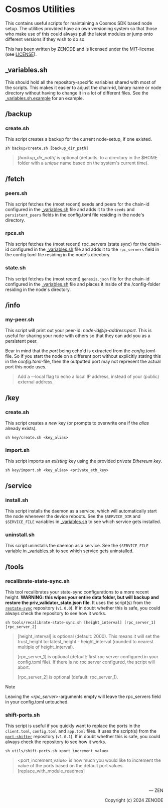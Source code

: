 
# Cosmos Utilities

This contains useful scripts for maintaining a Cosmos SDK based node setup. The utilities provided have an own versioning system so that those who make use of this could always pull the latest modules or jump onto different versions if they wish to do so.

This has been written by ZENODE and is licensed under the MIT-license (see [LICENSE](./LICENSE)).

## \_variables.sh

This should hold all the repository-specific variables shared with most of the scripts. This makes it easier to adjust the chain-id, binary name or node directory without having to change it in a lot of different files. See the [\_variables.sh.example](/_variables.sh.example) for an example.

## /backup

### create.sh

This script creates a backup for the current node-setup, if one existed.

```
sh backup/create.sh [backup_dir_path]
```

> _[backup_dir_path]_ is optional (defaults: to a directory in the $HOME folder with a _unique_ name based on the system's current time).

## /fetch

### peers.sh

This script fetches the (most recent) seeds and peers for the chain-id configured in the [\_variables.sh](./_variables.sh) file and adds it to the `seeds` and `persistent_peers` fields in the config.toml file residing in the node's directory.

### rpcs.sh

This script fetches the (most recent) rpc_servers (state sync) for the chain-id configured in the [\_variables.sh](./_variables.sh) file and adds it to the `rpc_servers` field in the config.toml file residing in the node's directory.

### state.sh

This script fetches the (most recent) `genesis.json` file for the chain-id configured in the [\_variables.sh](./_variables.sh) file and places it inside of the /config-folder residing in the node's directory.

## /info

### my-peer.sh

This script will print out your peer-id: _node-id@ip-address:port_. This is useful for sharing your node with others so that they can add you as a persistent peer.

Bear in mind that the _port_ being echo'd is extracted from the _config.toml_-file. So if you start the node on a different port without explicitly stating this in the _config.toml_-file, then the outputted port may not represent the actual port this node uses.

> Add a --local flag to echo a local IP address, instead of your (public) external address.

## /key

### create.sh

This script creates a _new_ key (or prompts to overwrite one if the _alias_ already exists).

```
sh key/create.sh <key_alias>
```

### import.sh

This script imports an _existing_ key using the provided _private Ethereum key_.

```
sh key/import.sh <key_alias> <private_eth_key>
```

## /service

### install.sh

This script installs the daemon as a service, which will automatically start the node whenever the device reboots. See the `$SERVICE_DIR` and `$SERVICE_FILE` variables in [\_variables.sh](/_variables.sh) to see which service gets installed.

### uninstall.sh

This script uninstalls the daemon as a service. See the `$SERVICE_FILE` variable in [\_variables.sh](/_variables.sh) to see which service gets uninstalled.

## /tools

### recalibrate-state-sync.sh

This tool recalibrates your state-sync configurations to a more recent height. **WARNING: this wipes your entire data folder, but will backup and restore the priv_validator_state.json file**. It uses the script(s) from the [`restate-sync`](https://github.com/zenodeapp/restate-sync/tree/v1.0.0) repository (`v1.0.0`). If in doubt whether this is safe, you could always check the repository to see how it works.

```
sh tools/recalibrate-state-sync.sh [height_interval] [rpc_server_1] [rpc_server_2]
```

> [height_interval] is optional (default: 2000). This means it will set the trust_height to: latest_height - height_interval (rounded to nearest multiple of height_interval).
>
> [rpc_server_1] is optional (default: first rpc server configured in your config.toml file). If there is no rpc server configured, the script will abort.
>
> [rpc_server_2] is optional (default: rpc_server_1).

> [!NOTE]
> Leaving the _<rpc_server>_-arguments empty will leave the rpc_servers field in your config.toml untouched.

### shift-ports.sh

This script is useful if you quickly want to replace the ports in the `client.toml`, `config.toml` and `app.toml` files. It uses the script(s) from the [`port-shifter`](https://github.com/zenodeapp/port-shifter/tree/v1.0.1) repository (`v1.0.1`). If in doubt whether this is safe, you could always check the repository to see how it works.

```
sh utils/shift-ports.sh <port_increment_value>
```

> <port_increment_value> is how much you would like to increment the value of the ports based on the default port values.
[replace_with_module_readmes]

</br>

<p align="right">— ZEN</p>
<p align="right">Copyright (c) 2024 ZENODE</p>
